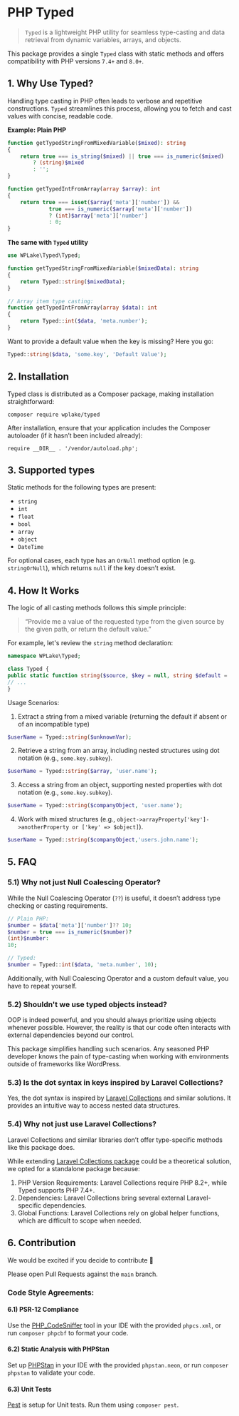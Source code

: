 # PHP Typed

> `Typed` is a lightweight PHP utility for seamless type-casting and data retrieval from dynamic variables, arrays, and
> objects.

This package provides a single `Typed` class with static methods and offers compatibility with PHP versions `7.4+` and
`8.0+`.

## 1. Why Use Typed?

Handling type casting in PHP often leads to verbose and repetitive constructions. `Typed` streamlines this process,
allowing you to fetch and cast values with concise, readable code.

**Example: Plain PHP**

```php
function getTypedStringFromMixedVariable($mixed): string
{
    return true === is_string($mixed) || true === is_numeric($mixed)
        ? (string)$mixed
        : '';
}

function getTypedIntFromArray(array $array): int
{
    return true === isset($array['meta']['number']) &&
             true === is_numeric($array['meta']['number'])
             ? (int)$array['meta']['number']
             : 0;
}
```

**The same with `Typed` utility**

```php
use WPLake\Typed\Typed;

function getTypedStringFromMixedVariable($mixedData): string
{
    return Typed::string($mixedData);
}

// Array item type casting:
function getTypedIntFromArray(array $data): int
{
    return Typed::int($data, 'meta.number');
}

```

Want to provide a default value when the key is missing? Here you go:

```php
Typed::string($data, 'some.key', 'Default Value');
```

## 2. Installation

Typed class is distributed as a Composer package, making installation straightforward:

`composer require wplake/typed`

After installation, ensure that your application includes the Composer autoloader (if it hasn’t been included already):

`require __DIR__ . '/vendor/autoload.php';`

## 3. Supported types

Static methods for the following types are present:

* `string`
* `int`
* `float`
* `bool`
* `array`
* `object`
* `DateTime`

For optional cases, each type has an `OrNull` method option (e.g. `stringOrNull`), which returns `null` if the key
doesn’t exist.

## 4. How It Works

The logic of all casting methods follows this simple principle:

> “Provide me a value of the requested type from the given source by the given path, or return the default value.”

For example, let's review the `string` method declaration:

```php
namespace WPLake\Typed;

class Typed {
public static function string($source, $key = null, string $default = ''): string;
// ...
}
```

Usage Scenarios:

1. Extract a string from a mixed variable (returning the default if absent or of an incompatible type)

```php
$userName = Typed::string($unknownVar);
```

2. Retrieve a string from an array, including nested structures using dot notation (e.g., `some.key.subkey`).

```php
$userName = Typed::string($array, 'user.name');
```

3. Access a string from an object, supporting nested properties with dot notation (e.g., `some.key.subkey`).

```php
$userName = Typed::string($companyObject, 'user.name');
```

4. Work with mixed structures (e.g., `object->arrayProperty['key']->anotherProperty or ['key' => $object]`).

```php
$userName = Typed::string($companyObject,'users.john.name');
```

## 5. FAQ

### 5.1) Why not just Null Coalescing Operator?

While the Null Coalescing Operator (`??`) is useful, it doesn’t address type checking or casting requirements.

```php
// Plain PHP:
$number = $data['meta']['number']?? 10;
$number = true === is_numeric($number)?
(int)$number:
10;

// Typed:
$number = Typed::int($data, 'meta.number', 10);
```

Additionally, with Null Coalescing Operator and a custom default value, you have to repeat yourself.

### 5.2) Shouldn't we use typed objects instead?

OOP is indeed powerful, and you should always prioritize using objects whenever possible. However, the reality is that
our code often interacts with external dependencies beyond our control.

This package simplifies handling such scenarios.
Any seasoned PHP developer knows the pain of type-casting when working with environments outside of frameworks like
WordPress.

### 5.3) Is the dot syntax in keys inspired by Laravel Collections?

Yes, the dot syntax is inspired by [Laravel Collections](https://laravel.com/docs/11.x/collections) and similar solutions. It provides an intuitive way to access
nested data structures.

### 5.4) Why not just use Laravel Collections?

Laravel Collections and similar libraries don’t offer type-specific methods like this package does.

While extending
[Laravel Collections package](https://github.com/illuminate/collections) could be a theoretical solution, we opted for a standalone package because:

1. PHP Version Requirements: Laravel Collections require PHP 8.2+, while Typed supports PHP 7.4+.
2. Dependencies: Laravel Collections bring several external Laravel-specific dependencies.
3. Global Functions: Laravel Collections rely on global helper functions, which are difficult to scope when needed.

## 6. Contribution

We would be excited if you decide to contribute 🤝

Please open Pull Requests against the `main` branch.

### Code Style Agreements:

#### 6.1) PSR-12 Compliance

Use the [PHP_CodeSniffer](https://github.com/squizlabs/PHP_CodeSniffer) tool in your IDE with the provided `phpcs.xml`,
or run `composer phpcbf` to format your code.

#### 6.2) Static Analysis with PHPStan

Set up [PHPStan](https://phpstan.org/) in your IDE with the provided `phpstan.neon`, or run `composer phpstan` to
validate your code.

#### 6.3) Unit Tests

[Pest](https://pestphp.com/) is setup for Unit tests. Run them using `composer pest`.
